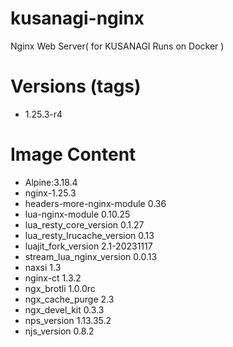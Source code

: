 # kusanagi-nginx

Nginx Web Server( for KUSANAGI Runs on Docker )

# Versions (tags)

- 1.25.3-r4

# Image Content

- Alpine:3.18.4
- nginx-1.25.3
- headers-more-nginx-module 0.36
- lua-nginx-module 0.10.25
- lua_resty_core_version 0.1.27
- lua_resty_lrucache_version 0.13
- luajit_fork_version 2.1-20231117
- stream_lua_nginx_version 0.0.13
- naxsi 1.3
- nginx-ct 1.3.2
- ngx_brotli 1.0.0rc
- ngx_cache_purge 2.3
- ngx_devel_kit 0.3.3
- nps_version 1.13.35.2
- njs_version 0.8.2

